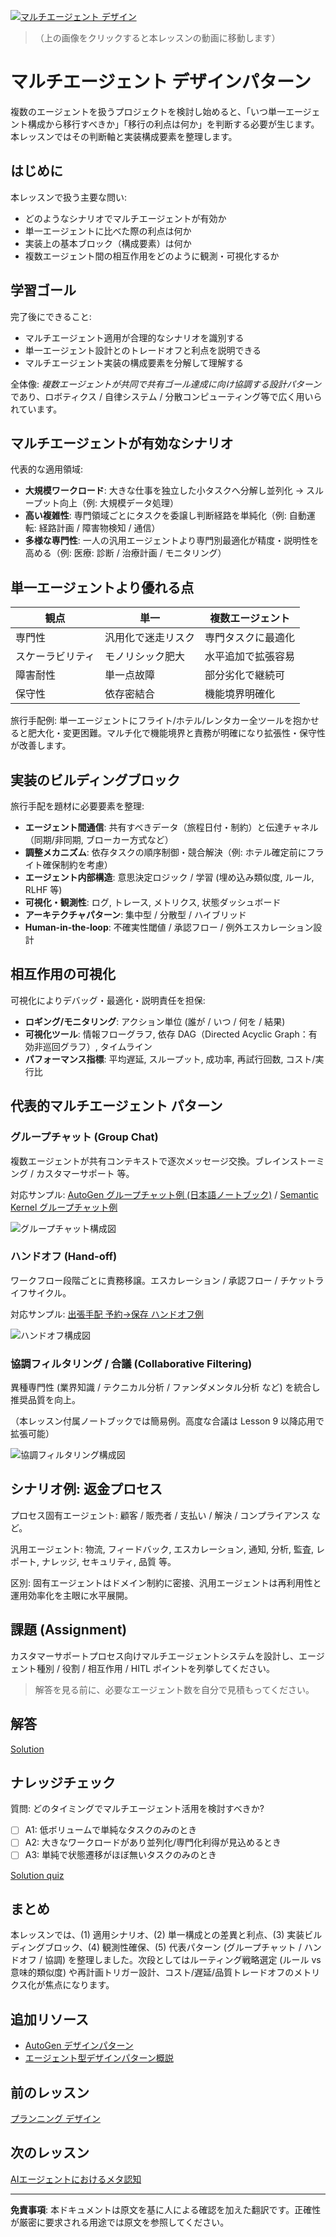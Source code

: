 <!--
CO_OP_TRANSLATOR_METADATA:
{
  "original_hash": "c692a8975d7d5b99575a553de1c5e8a7",
  "translation_date": "2025-06-11T04:53:45+00:00",
  "source_file": "08-multi-agent/README.md",
  "language_code": "ja"
}
-->
<!--
CO_OP_TRANSLATOR_METADATA:
{
  "original_hash": "c692a8975d7d5b99575a553de1c5e8a7",
  "translation_date": "2025-08-26T00:00:00+00:00",
  "source_file": "08-multi-agent/README.md",
  "language_code": "ja",
  "translator": "human-reviewed"
}
-->
[![マルチエージェント デザイン](../../../08-multi-agent/images/lesson-8-thumbnail.png)](https://youtu.be/V6HpE9hZEx0?si=A7K44uMCqgvLQVCa)

> （上の画像をクリックすると本レッスンの動画に移動します）

# マルチエージェント デザインパターン

複数のエージェントを扱うプロジェクトを検討し始めると、「いつ単一エージェント構成から移行すべきか」「移行の利点は何か」を判断する必要が生じます。本レッスンではその判断軸と実装構成要素を整理します。

## はじめに

本レッスンで扱う主要な問い:

- どのようなシナリオでマルチエージェントが有効か
- 単一エージェントに比べた際の利点は何か
- 実装上の基本ブロック（構成要素）は何か
- 複数エージェント間の相互作用をどのように観測・可視化するか

## 学習ゴール

完了後にできること:

- マルチエージェント適用が合理的なシナリオを識別する
- 単一エージェント設計とのトレードオフと利点を説明できる
- マルチエージェント実装の構成要素を分解して理解する

全体像: *複数エージェントが共同で共有ゴール達成に向け協調する設計パターン* であり、ロボティクス / 自律システム / 分散コンピューティング等で広く用いられています。

## マルチエージェントが有効なシナリオ

代表的な適用領域:

- **大規模ワークロード**: 大きな仕事を独立した小タスクへ分解し並列化 → スループット向上（例: 大規模データ処理）
- **高い複雑性**: 専門領域ごとにタスクを委譲し判断経路を単純化（例: 自動運転: 経路計画 / 障害物検知 / 通信）
- **多様な専門性**: 一人の汎用エージェントより専門別最適化が精度・説明性を高める（例: 医療: 診断 / 治療計画 / モニタリング）

## 単一エージェントより優れる点

| 観点 | 単一 | 複数エージェント |
|------|------|------------------|
| 専門性 | 汎用化で迷走リスク | 専門タスクに最適化 |
| スケーラビリティ | モノリシック肥大 | 水平追加で拡張容易 |
| 障害耐性 | 単一点故障 | 部分劣化で継続可 |
| 保守性 | 依存密結合 | 機能境界明確化 |

旅行手配例: 単一エージェントにフライト/ホテル/レンタカー全ツールを抱かせると肥大化・変更困難。マルチ化で機能境界と責務が明確になり拡張性・保守性が改善します。

## 実装のビルディングブロック

旅行手配を題材に必要要素を整理:

- **エージェント間通信**: 共有すべきデータ（旅程日付・制約）と伝達チャネル（同期/非同期, ブローカー方式など）
- **調整メカニズム**: 依存タスクの順序制御・競合解決（例: ホテル確定前にフライト確保制約を考慮）
- **エージェント内部構造**: 意思決定ロジック / 学習 (埋め込み類似度, ルール, RLHF 等)
- **可視化・観測性**: ログ, トレース, メトリクス, 状態ダッシュボード
- **アーキテクチャパターン**: 集中型 / 分散型 / ハイブリッド
- **Human-in-the-loop**: 不確実性閾値 / 承認フロー / 例外エスカレーション設計

## 相互作用の可視化

可視化によりデバッグ・最適化・説明責任を担保:

- **ロギング/モニタリング**: アクション単位 (誰が / いつ / 何を / 結果)
- **可視化ツール**: 情報フローグラフ, 依存 DAG（Directed Acyclic Graph：有効非巡回グラフ）, タイムライン
- **パフォーマンス指標**: 平均遅延, スループット, 成功率, 再試行回数, コスト/実行比

## 代表的マルチエージェント パターン

### グループチャット (Group Chat)
複数エージェントが共有コンテキストで逐次メッセージ交換。ブレインストーミング / カスタマーサポート 等。

対応サンプル: [AutoGen グループチャット例 (日本語ノートブック)](./code_samples/08-autogen.ipynb) / [Semantic Kernel グループチャット例](./code_samples/08-semantic-kernel.ipynb)

![グループチャット構成図](../../../08-multi-agent/images/multi-agent-group-chat.png)

### ハンドオフ (Hand-off)
ワークフロー段階ごとに責務移譲。エスカレーション / 承認フロー / チケットライフサイクル。

対応サンプル: [出張手配 予約→保存 ハンドオフ例](./code_samples/08-python_multi_aiagent_bookinghotel.ipynb)

![ハンドオフ構成図](../../../08-multi-agent/images/multi-agent-hand-off.png)

### 協調フィルタリング / 合議 (Collaborative Filtering)
異種専門性 (業界知識 / テクニカル分析 / ファンダメンタル分析 など) を統合し推奨品質を向上。

（本レッスン付属ノートブックでは簡易例。高度な合議は Lesson 9 以降応用で拡張可能）

![協調フィルタリング構成図](../../../08-multi-agent/images/multi-agent-filtering.png)

## シナリオ例: 返金プロセス

プロセス固有エージェント: 顧客 / 販売者 / 支払い / 解決 / コンプライアンス など。

汎用エージェント: 物流, フィードバック, エスカレーション, 通知, 分析, 監査, レポート, ナレッジ, セキュリティ, 品質 等。

区別: 固有エージェントはドメイン制約に密接、汎用エージェントは再利用性と運用効率化を主眼に水平展開。

## 課題 (Assignment)

カスタマーサポートプロセス向けマルチエージェントシステムを設計し、エージェント種別 / 役割 / 相互作用 / HITL ポイントを列挙してください。

> 解答を見る前に、必要なエージェント数を自分で見積もってください。

## 解答

[Solution](./solution/solution.md)

## ナレッジチェック

質問: どのタイミングでマルチエージェント活用を検討すべきか?

- [ ] A1: 低ボリュームで単純なタスクのみのとき
- [ ] A2: 大きなワークロードがあり並列化/専門化利得が見込めるとき
- [ ] A3: 単純で状態遷移がほぼ無いタスクのみのとき

[Solution quiz](./solution/solution-quiz.md)

## まとめ

本レッスンでは、(1) 適用シナリオ、(2) 単一構成との差異と利点、(3) 実装ビルディングブロック、(4) 観測性確保、(5) 代表パターン (グループチャット / ハンドオフ / 協調) を整理しました。次段としてはルーティング戦略選定 (ルール vs 意味的類似度) や再計画トリガー設計、コスト/遅延/品質トレードオフのメトリクス化が焦点になります。

## 追加リソース

- <a href="https://microsoft.github.io/autogen/stable/user-guide/core-user-guide/design-patterns/intro.html" target="_blank">AutoGen デザインパターン</a>
- <a href="https://www.analyticsvidhya.com/blog/2024/10/agentic-design-patterns/" target="_blank">エージェント型デザインパターン概説</a>

## 前のレッスン

[プランニング デザイン](../07-planning-design/README.md)

## 次のレッスン

[AIエージェントにおけるメタ認知](../09-metacognition/README.md)

---
**免責事項**: 本ドキュメントは原文を基に人による確認を加えた翻訳です。正確性が厳密に要求される用途では原文を参照してください。